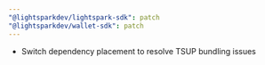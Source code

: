 ```yaml
---
"@lightsparkdev/lightspark-sdk": patch
"@lightsparkdev/wallet-sdk": patch
---
```


- Switch dependency placement to resolve TSUP bundling issues
